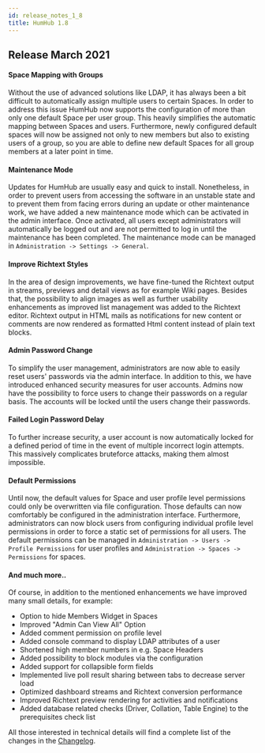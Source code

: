 ```yaml
---
id: release_notes_1_8
title: HumHub 1.8
---
```


## Release March 2021

#### Space Mapping with Groups

Without the use of advanced solutions like LDAP, it has always been a bit difficult to automatically assign multiple 
users to certain Spaces. In order to address this issue HumHub now supports the configuration of more than only
one default Space per user group. This heavily simplifies the automatic mapping between Spaces and users. Furthermore,
newly configured default spaces will now be assigned not only to new members but also to existing users of a group, so you
are able to define new default Spaces for all group members at a later point in time.

#### Maintenance Mode

Updates for HumHub are usually easy and quick to install. Nonetheless, in order to prevent users from accessing the
software in an unstable state and to prevent them from facing errors during an update or other maintenance
work, we have added a new maintenance mode which can be activated in the admin interface. Once activated, all users
except administrators will automatically be logged out and are not permitted to log in until the maintenance
has been completed. The maintenance mode can be managed in `Administration -> Settings -> General`.

#### Improve Richtext Styles

In the area of design improvements, we have fine-tuned the Richtext output in streams, previews and detail views as for
example Wiki pages. Besides that, the possibility to align images as well as further usability enhancements as improved
list management was added to the Richtext editor. Richtext output in HTML mails as notifications for new content or comments
are now rendered as formatted Html content instead of plain text blocks.

#### Admin Password Change

To simplify the user management, administrators are now able to easily reset users' passwords via the admin interface.
In addition to this, we have introduced enhanced security measures for user accounts. Admins now have the possibility to
force users to change their passwords on a regular basis. The accounts will be locked until the users change their passwords.

#### Failed Login Password Delay

To further increase security, a user account is now automatically locked for a defined period of time in the event of
multiple incorrect login attempts. This massively complicates bruteforce attacks, making them almost impossible.

#### Default Permissions

Until now, the default values for Space and user profile level permissions could only be overwritten via file configuration.
Those defaults can now comfortably be configured in the administration interface. Furthermore, administrators can now
block users from configuring individual profile level permissions in order to force a static set of permissions for all users.
The default permissions can be managed in `Administration -> Users -> Profile Permissions` for user profiles and 
`Administration -> Spaces -> Permissions` for spaces.

#### And much more.. 

Of course, in addition to the mentioned enhancements we have improved many small details, for example:

- Option to hide Members Widget in Spaces
- Improved "Admin Can View All" Option
- Added comment permission on profile level
- Added console command to display LDAP attributes of a user
- Shortened high member numbers in e.g. Space Headers
- Added possibility to block modules via the configuration
- Added support for collapsible form fields
- Implemented live poll result sharing between tabs to decrease server load
- Optimized dashboard streams and Richtext conversion performance
- Improved Richtext preview rendering for activities and notifications
- Added database related checks (Driver, Collation, Table Engine) to the prerequisites check list

All those interested in technical details will find a complete list of the changes in the
[Changelog](https://github.com/humhub/humhub/blob/master/CHANGELOG.md#180-march-1-2021).
